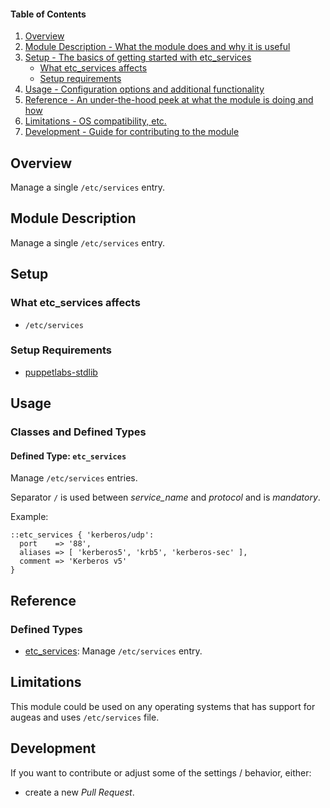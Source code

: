 #### Table of Contents

1. [Overview](#overview)
2. [Module Description - What the module does and why it is useful](#module-description)
3. [Setup - The basics of getting started with etc_services](#setup)
    * [What etc_services affects](#what-etc_services-affects)
    * [Setup requirements](#setup-requirements)
4. [Usage - Configuration options and additional functionality](#usage)
5. [Reference - An under-the-hood peek at what the module is doing and how](#reference)
5. [Limitations - OS compatibility, etc.](#limitations)
6. [Development - Guide for contributing to the module](#development)

## Overview

Manage a single `/etc/services` entry.

## Module Description

Manage a single `/etc/services` entry.

## Setup

### What etc_services affects

* `/etc/services`

### Setup Requirements

* [puppetlabs-stdlib](https://github.com/puppetlabs/puppetlabs-stdlib.git)

## Usage

### Classes and Defined Types

#### Defined Type: `etc_services`

Manage `/etc/services` entries.

Separator `/` is used between _service_name_ and _protocol_ and is *mandatory*.

Example:

```puppet
::etc_services { 'kerberos/udp':
  port    => '88',
  aliases => [ 'kerberos5', 'krb5', 'kerberos-sec' ],
  comment => 'Kerberos v5'
}
```

## Reference

### Defined Types

* [etc_services](#defined-type-etc_services-type-etc_services): Manage `/etc/services` entry.

## Limitations

This module could be used on any operating systems that has support for augeas and uses `/etc/services` file.

## Development

If you want to contribute or adjust some of the settings / behavior, either:
* create a new _Pull Request_.
